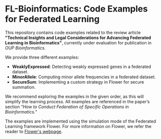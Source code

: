 # FL-Bioinformatics: Code Examples for Federated Learning  

This repository contains code examples related to the review article **"Technical Insights and Legal Considerations for Advancing Federated Learning in Bioinformatics"**, currently under evaluation for publication in *OUP Bioinformatics*.  

We provide three different examples:  
- **WeaklyExpressed**: Detecting weakly expressed genes in a federated dataset.  
- **MinorAllele**: Computing minor allele frequencies in a federated dataset.  
- **SecureSum**: Implementing a custom strategy in Flower for secure summation.  

We recommend exploring the examples in the given order, as this will simplify the learning process. All examples are referenced in the paper’s section *"How to Conduct Federation of Specific Operations in Bioinformatics."*

The examples are implemented using the simulation mode of the Federated Learning framework Flower. For more information on Flower, we refer the reader to [Flower's webpage](https://flower.ai/docs/framework/tutorial-series-get-started-with-flower-pytorch.html).
